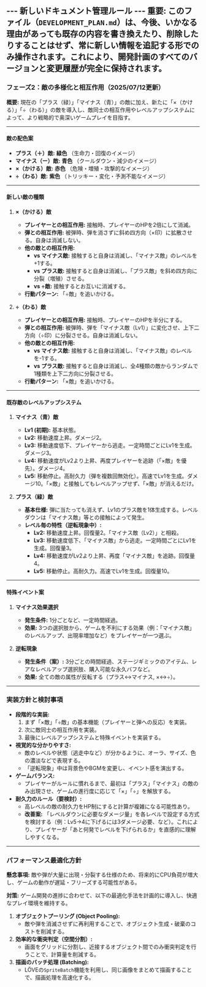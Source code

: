 --- 新しいドキュメント管理ルール ---
**重要:** このファイル（`DEVELOPMENT_PLAN.md`）は、今後、いかなる理由があっても既存の内容を書き換えたり、削除したりすることはせず、常に新しい情報を追記する形でのみ操作されます。これにより、開発計画のすべてのバージョンと変更履歴が完全に保持されます。
---------------------------

### フェーズ2：敵の多様化と相互作用（2025/07/12更新）

**概要:**
現在の「プラス（緑）」「マイナス（青）」の敵に加え、新たに「×（かける）」「÷（わる）」の敵を導入し、敵同士の相互作用やレベルアップシステムによって、より戦略的で奥深いゲームプレイを目指す。

---

#### 敵の配色案

*   **プラス（＋）敵:** **緑色** （生命力・回復のイメージ）
*   **マイナス（ー）敵:** **青色** （クールダウン・減少のイメージ）
*   **×（かける）敵:** **赤色** （危険・増殖・攻撃的なイメージ）
*   **÷（わる）敵:** **紫色** （トリッキー・変化・予測不能なイメージ）

---

#### 新しい敵の種類

1.  **×（かける）敵**
    *   **プレイヤーとの相互作用:** 接触時、プレイヤーのHPを2倍にして消滅。
    *   **弾との相互作用:** 被弾時、弾を消さずに斜め四方向（×印）に拡散させる。自身は消滅しない。
    *   **他の敵との相互作用:**
        *   **vs マイナス敵:** 接触すると自身は消滅し、「マイナス敵」のレベルを+1する。
        *   **vs プラス敵:** 接触すると自身は消滅し、「プラス敵」を斜め四方向に分裂（増殖）させる。
        *   **vs ÷敵:** 接触するとお互いに消滅する。
    *   **行動パターン:** 「÷敵」を追いかける。

2.  **÷（わる）敵**
    *   **プレイヤーとの相互作用:** 接触時、プレイヤーのHPを半分にする。
    *   **弾との相互作用:** 被弾時、弾を「マイナス敵（Lv1）」に変化させ、上下二方向（÷印）に分裂させる。自身は消滅しない。
    *   **他の敵との相互作用:**
        *   **vs マイナス敵:** 接触すると自身は消滅し、「マイナス敵」のレベルを-1する。
        *   **vs プラス敵:** 接触すると自身は消滅し、全4種類の敵からランダムで1種類を上下二方向に分裂させる。
    *   **行動パターン:** 「×敵」を追いかける。

---

#### 既存敵のレベルアップシステム

1.  **マイナス（青）敵**
    *   **Lv1 (初期):** 基本状態。
    *   **Lv2:** 移動速度上昇。ダメージ2。
    *   **Lv3:** 移動速度低下、プレイヤーから逃走。一定時間ごとにLv1を生成。ダメージ3。
    *   **Lv4:** 移動速度がLv2より上昇、再度プレイヤーを追跡（「×敵」を優先）。ダメージ4。
    *   **Lv5:** 移動停止。高耐久力（弾を複数回無効化）。高速でLv1を生成。ダメージ10。「×敵」と接触してもレベルアップせず、「×敵」が消えるだけ。

2.  **プラス（緑）敵**
    *   **基本仕様:** 弾に当たっても消えず、Lv1のプラス敵を1体生成する。レベルダウンは「マイナス敵」等との接触によって発生。
    *   **レベル毎の特性（逆転現象中）:**
        *   **Lv2:** 移動速度上昇。回復量2。「マイナス敵（Lv2）」と相殺。
        *   **Lv3:** 移動速度低下、「マイナス敵」から逃走。一定時間ごとにLv1を生成。回復量3。
        *   **Lv4:** 移動速度がLv2より上昇、再度「マイナス敵」を追跡。回復量4。
        *   **Lv5:** 移動停止。高耐久力。高速でLv1を生成。回復量10。

---

#### 特殊イベント案

1.  **マイナス効果選択**
    *   **発生条件:** 1分ごとなど、一定時間経過。
    *   **効果:** 3つの選択肢から、ゲームを不利にする効果（例：「マイナス敵」のレベルアップ、出現率増加など）をプレイヤーが一つ選ぶ。

2.  **逆転現象**
    *   **発生条件（案）:** 3分ごとの時間経過、ステージギミックのアイテム、レアなレベルアップ選択肢、購入可能な永久バフなど。
    *   **効果:** 全ての敵の属性が反転する（プラス↔マイナス, ×↔÷）。

---

### 実装方針と検討事項

*   **段階的な実装:**
    1.  まず「×敵」「÷敵」の基本機能（プレイヤーと弾への反応）を実装。
    2.  次に敵同士の相互作用を実装。
    3.  最後にレベルアップシステムと特殊イベントを実装する。
*   **視覚的な分かりやすさ:**
    *   敵のレベルや状態（逃走中など）が分かるように、オーラ、サイズ、色の濃淡などで表現する。
    *   「逆転現象」中は背景色やBGMを変更し、イベント感を演出する。
*   **ゲームバランス:**
    *   プレイヤーがルールに慣れるまで、最初は「プラス」「マイナス」の敵のみ出現させ、ゲームの進行度に応じて「×」「÷」を解放する。
*   **耐久力のルール（要検討）:**
    *   高レベルの敵の耐久力をHP制にすると計算が複雑になる可能性あり。
    *   **改善案:** 「レベルダウンに必要なダメージ量」を各レベルで設定する方式を検討する（例：Lv5→4に下げるには3ダメージ必要、など）。これにより、プレイヤーが「あと何発でレベルを下げられるか」を直感的に理解しやすくなる。

---

### パフォーマンス最適化方針

**懸念事項:**
敵や弾が大量に出現・分裂する仕様のため、将来的にCPU負荷が増大し、ゲームの動作が遅延・フリーズする可能性がある。

**対策:**
ゲーム開発の進捗に合わせて、以下の最適化手法を計画的に導入し、快適なプレイ環境を維持する。

1.  **オブジェクトプーリング (Object Pooling):**
    *   敵や弾を消滅させずに再利用することで、オブジェクト生成・破棄のコストを削減する。
2.  **効率的な衝突判定（空間分割）:**
    *   画面をグリッドに分割し、近接するオブジェクト間でのみ衝突判定を行うことで、計算量を削減する。
3.  **描画のバッチ処理 (Batching):**
    *   LÖVEの`SpriteBatch`機能を利用し、同じ画像をまとめて描画することで、描画処理を高速化する。